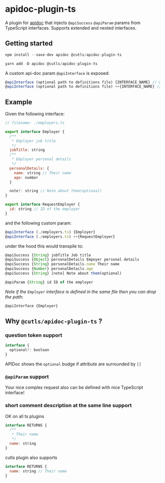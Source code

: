 # apidoc-plugin-ts

A plugin for [apidoc](https://www.npmjs.com/package/apidoc) that injects `@apiSuccess` `@apiParam` params from TypeScript interfaces.
Supports extended and nested interfaces.

## Getting started

```javascript
npm install --save-dev apidoc @cutls/apidoc-plugin-ts
```

```javascript
yarn add -D apidoc @cutls/apidoc-plugin-ts
```

A custom api-doc param `@apiInterface` is exposed:

```javascript
@apiInterface (optional path to definitions file) {INTERFACE_NAME} // @apiSuccess
@apiInterface (optional path to definitions file) ++{INTERFACE_NAME} // @apiParam
 ```

## Example

Given the following interface:

```javascript
// filename: ./employers.ts

export interface Employer {
  /**
   * Employer job title
   */
  jobTitle: string
  /**
   * Employer personal details
   */
  personalDetails: {
    name: string // Their name
    age: number
  }

  note?: string // Note about them(optional)
}

export interface RequestEmployer {
  id: string // ID of the employer
}
```

and the following custom param:

```javascript
@apiInterface (./employers.ts) {Employer}
@apiInterface (./employers.ts) ++{RequestEmployer}
```

under the hood this would transpile to:

```javascript
@apiSuccess {String} jobTitle Job title
@apiSuccess {Object} personalDetails Empoyer personal details
@apiSuccess {String} personalDetails.name Their name
@apiSuccess {Number} personalDetails.age
@apiSuccess {String} [note] Note about them(optional)

@apiParam {String} id ID of the employer
```

*Note if the `Employer` interface is defined in the same file then you can drop the path:*

```javascript
@apiInterface {Employer}
```

## Why `@cutls/apidoc-plugin-ts` ?

### question token support

```javascript
interface {
  optional?: boolean
}
```

APIDoc shows the `optional` budge if attribute are surrounded by `[]`

### `@apiParam` support

Your nice complex request also can be defined with nice TypeScript interface!

### short comment description at the same line support

OK on all ts plugins
```javascript
interface RETURNS {
  /**
   * Their name
   */
  name: string
}
```

cutls plugin also supports

```javascript
interface RETURNS {
  name: string // Their name
}
```